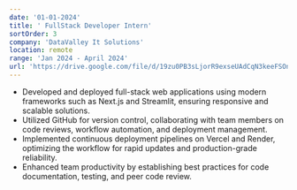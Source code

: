 ```yaml
---
date: '01-01-2024'
title: ' FullStack Developer Intern'
sortOrder: 3
company: 'DataValley It Solutions'
location: remote
range: 'Jan 2024 - April 2024'
url: 'https://drive.google.com/file/d/19zu0PB3sLjorR9exseUAdCqN3keeFSOn/view'
---
```


- Developed and deployed full-stack web applications using modern frameworks such as Next.js and Streamlit, ensuring responsive and scalable solutions.
- Utilized GitHub for version control, collaborating with team members on code reviews, workflow automation, and deployment management.
- Implemented continuous deployment pipelines on Vercel and Render, optimizing the workflow for rapid updates and production-grade reliability.
- Enhanced team productivity by establishing best practices for code documentation, testing, and peer code review.
